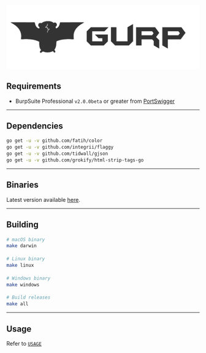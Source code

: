 ![](img/Gurp_banner.png)

## Requirements

+ BurpSuite Professional `v2.0.0beta` or greater from [PortSwigger](https://portswigger.net/burp)

***

## Dependencies

```bash
go get -u -v github.com/fatih/color
go get -u -v github.com/integrii/flaggy
go get -u -v github.com/tidwall/gjson
go get -u -v github.com/grokify/html-strip-tags-go
```

***

## Binaries

Latest version available [here](https://github.com/joanbono/Gurp/releases/latest).

***

## Building

```bash
# macOS binary
make darwin

# Linux binary
make linux

# Windows binary
make windows

# Build releases
make all
```

***

## Usage

Refer to [`USAGE`](USAGE.md)
